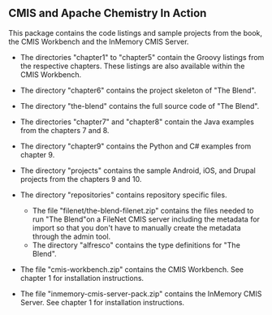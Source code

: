 CMIS and Apache Chemistry In Action
-----------------------------------

This package contains the code listings and sample projects
from the book, the CMIS Workbench and the InMemory CMIS Server.

- The directories "chapter1" to "chapter5" contain the Groovy listings
  from the respective chapters.
  These listings are also available within the CMIS Workbench.

- The directory "chapter6" contains the project skeleton of "The Blend".

- The directory "the-blend" contains the full source code of "The Blend".

- The directories "chapter7" and "chapter8" contain the Java examples
  from the chapters 7 and 8.

- The directory "chapter9" contains the Python and C# examples
  from chapter 9.

- The directory "projects" contains the sample Android, iOS, and Drupal
  projects from the chapters 9 and 10.

- The directory "repositories" contains repository specific files.
  - The file "filenet/the-blend-filenet.zip" contains the files needed 
    to run "The Blend"on a FileNet CMIS server including the metadata for
    import so that you don't have to manually create the metadata through 
    the admin tool. 
  - The directory "alfresco" contains the type definitions for "The Blend".

- The file "cmis-workbench.zip" contains the CMIS Workbench.
  See chapter 1 for installation instructions.

- The file "inmemory-cmis-server-pack.zip" contains the InMemory CMIS Server.
  See chapter 1 for installation instructions.
